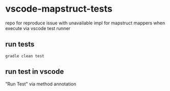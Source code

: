 # vscode-mapstruct-tests

repo for reproduce issue with unavailable impl for mapstruct mappers when execute via vscode test runner

## run tests

`gradle clean test`

## run test in vscode

"Run Test" via method annotation
